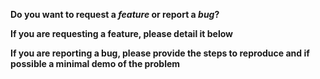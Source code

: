 **Do you want to request a *feature* or report a *bug*?**


**If you are requesting a feature, please detail it below**


**If you are reporting a bug, please provide the steps to reproduce and if possible a minimal demo of the problem**

